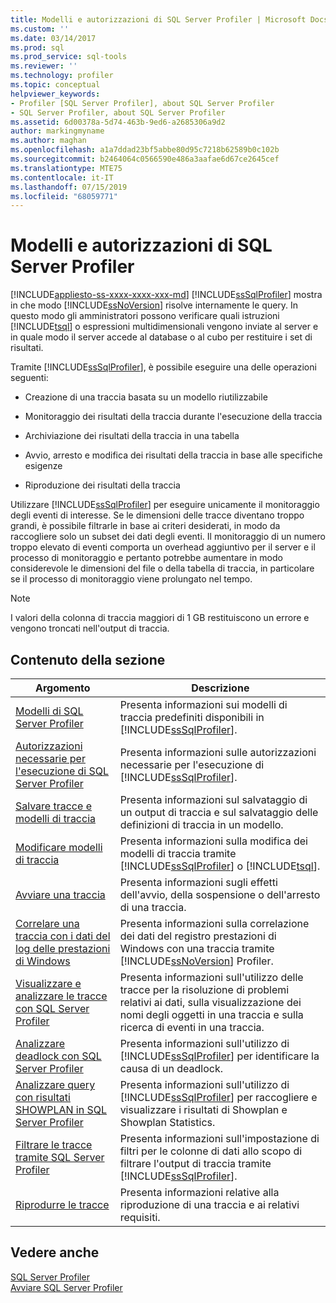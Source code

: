 ```yaml
---
title: Modelli e autorizzazioni di SQL Server Profiler | Microsoft Docs
ms.custom: ''
ms.date: 03/14/2017
ms.prod: sql
ms.prod_service: sql-tools
ms.reviewer: ''
ms.technology: profiler
ms.topic: conceptual
helpviewer_keywords:
- Profiler [SQL Server Profiler], about SQL Server Profiler
- SQL Server Profiler, about SQL Server Profiler
ms.assetid: 6d00378a-5d74-463b-9ed6-a2685306a9d2
author: markingmyname
ms.author: maghan
ms.openlocfilehash: a1a7ddad23bf5abbe80d95c7218b62589b0c102b
ms.sourcegitcommit: b2464064c0566590e486a3aafae6d67ce2645cef
ms.translationtype: MTE75
ms.contentlocale: it-IT
ms.lasthandoff: 07/15/2019
ms.locfileid: "68059771"
---
```

# <a name="sql-server-profiler-templates-and-permissions"></a>Modelli e autorizzazioni di SQL Server Profiler
[!INCLUDE[appliesto-ss-xxxx-xxxx-xxx-md](../../includes/appliesto-ss-xxxx-xxxx-xxx-md.md)]
  [!INCLUDE[ssSqlProfiler](../../includes/sssqlprofiler-md.md)] mostra in che modo [!INCLUDE[ssNoVersion](../../includes/ssnoversion-md.md)] risolve internamente le query. In questo modo gli amministratori possono verificare quali istruzioni [!INCLUDE[tsql](../../includes/tsql-md.md)] o espressioni multidimensionali vengono inviate al server e in quale modo il server accede al database o al cubo per restituire i set di risultati.  
  
 Tramite [!INCLUDE[ssSqlProfiler](../../includes/sssqlprofiler-md.md)], è possibile eseguire una delle operazioni seguenti:  
  
-   Creazione di una traccia basata su un modello riutilizzabile  
  
-   Monitoraggio dei risultati della traccia durante l'esecuzione della traccia  
  
-   Archiviazione dei risultati della traccia in una tabella  
  
-   Avvio, arresto e modifica dei risultati della traccia in base alle specifiche esigenze  
  
-   Riproduzione dei risultati della traccia  
  
 Utilizzare [!INCLUDE[ssSqlProfiler](../../includes/sssqlprofiler-md.md)] per eseguire unicamente il monitoraggio degli eventi di interesse. Se le dimensioni delle tracce diventano troppo grandi, è possibile filtrarle in base ai criteri desiderati, in modo da raccogliere solo un subset dei dati degli eventi. Il monitoraggio di un numero troppo elevato di eventi comporta un overhead aggiuntivo per il server e il processo di monitoraggio e pertanto potrebbe aumentare in modo considerevole le dimensioni del file o della tabella di traccia, in particolare se il processo di monitoraggio viene prolungato nel tempo.  
  
> [!NOTE]  
>  I valori della colonna di traccia maggiori di 1 GB restituiscono un errore e vengono troncati nell'output di traccia.  
  
## <a name="in-this-section"></a>Contenuto della sezione  
  
|Argomento|Descrizione|  
|-----------|-----------------|  
|[Modelli di SQL Server Profiler](../../tools/sql-server-profiler/sql-server-profiler-templates.md)|Presenta informazioni sui modelli di traccia predefiniti disponibili in [!INCLUDE[ssSqlProfiler](../../includes/sssqlprofiler-md.md)].|  
|[Autorizzazioni necessarie per l'esecuzione di SQL Server Profiler](../../tools/sql-server-profiler/permissions-required-to-run-sql-server-profiler.md)|Presenta informazioni sulle autorizzazioni necessarie per l'esecuzione di [!INCLUDE[ssSqlProfiler](../../includes/sssqlprofiler-md.md)].|  
|[Salvare tracce e modelli di traccia](../../tools/sql-server-profiler/save-traces-and-trace-templates.md)|Presenta informazioni sul salvataggio di un output di traccia e sul salvataggio delle definizioni di traccia in un modello.|  
|[Modificare modelli di traccia](../../tools/sql-server-profiler/modify-trace-templates.md)|Presenta informazioni sulla modifica dei modelli di traccia tramite [!INCLUDE[ssSqlProfiler](../../includes/sssqlprofiler-md.md)] o [!INCLUDE[tsql](../../includes/tsql-md.md)].|  
|[Avviare una traccia](../../tools/sql-server-profiler/start-a-trace.md)|Presenta informazioni sugli effetti dell'avvio, della sospensione o dell'arresto di una traccia.|  
|[Correlare una traccia con i dati del log delle prestazioni di Windows](../../tools/sql-server-profiler/correlate-a-trace-with-windows-performance-log-data.md)|Presenta informazioni sulla correlazione dei dati del registro prestazioni di Windows con una traccia tramite [!INCLUDE[ssNoVersion](../../includes/ssnoversion-md.md)] Profiler.|  
|[Visualizzare e analizzare le tracce con SQL Server Profiler](../../tools/sql-server-profiler/view-and-analyze-traces-with-sql-server-profiler.md)|Presenta informazioni sull'utilizzo delle tracce per la risoluzione di problemi relativi ai dati, sulla visualizzazione dei nomi degli oggetti in una traccia e sulla ricerca di eventi in una traccia.|  
|[Analizzare deadlock con SQL Server Profiler](../../tools/sql-server-profiler/analyze-deadlocks-with-sql-server-profiler.md)|Presenta informazioni sull'utilizzo di [!INCLUDE[ssSqlProfiler](../../includes/sssqlprofiler-md.md)] per identificare la causa di un deadlock.|  
|[Analizzare query con risultati SHOWPLAN in SQL Server Profiler](../../tools/sql-server-profiler/analyze-queries-with-showplan-results-in-sql-server-profiler.md)|Presenta informazioni sull'utilizzo di [!INCLUDE[ssSqlProfiler](../../includes/sssqlprofiler-md.md)] per raccogliere e visualizzare i risultati di Showplan e Showplan Statistics.|  
|[Filtrare le tracce tramite SQL Server Profiler](../../tools/sql-server-profiler/filter-traces-with-sql-server-profiler.md)|Presenta informazioni sull'impostazione di filtri per le colonne di dati allo scopo di filtrare l'output di traccia tramite [!INCLUDE[ssSqlProfiler](../../includes/sssqlprofiler-md.md)].|  
|[Riprodurre le tracce](../../tools/sql-server-profiler/replay-traces.md)|Presenta informazioni relative alla riproduzione di una traccia e ai relativi requisiti.|  
  
## <a name="see-also"></a>Vedere anche  
 [SQL Server Profiler](../../tools/sql-server-profiler/sql-server-profiler.md)   
 [Avviare SQL Server Profiler](../../tools/sql-server-profiler/start-sql-server-profiler.md)  
  
  
